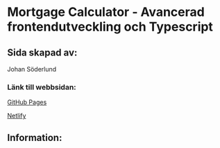 # Mortgage Calculator - Avancerad frontendutveckling och Typescript

## Sida skapad av:

Johan Söderlund

### Länk till webbsidan:

[GitHub Pages]()

[Netlify]()

## Information:
